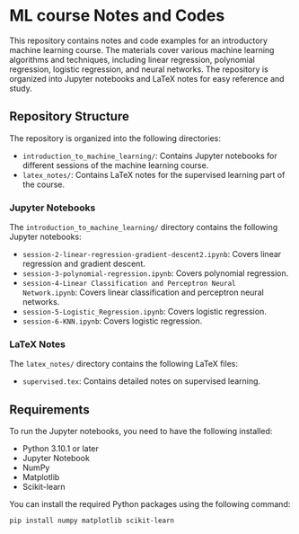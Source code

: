 # ML course Notes and Codes

This repository contains notes and code examples for an introductory machine learning course. The materials cover various machine learning algorithms and techniques, including linear regression, polynomial regression, logistic regression, and neural networks. The repository is organized into Jupyter notebooks and LaTeX notes for easy reference and study.

## Repository Structure

The repository is organized into the following directories:

- `introduction_to_machine_learning/`: Contains Jupyter notebooks for different sessions of the machine learning course.
- `latex_notes/`: Contains LaTeX notes for the supervised learning part of the course.

### Jupyter Notebooks

The `introduction_to_machine_learning/` directory contains the following Jupyter notebooks:

- `session-2-linear-regression-gradient-descent2.ipynb`: Covers linear regression and gradient descent.
- `session-3-polynomial-regression.ipynb`: Covers polynomial regression.
- `session-4-Linear Classification and Perceptron Neural Network.ipynb`: Covers linear classification and perceptron neural networks.
- `session-5-Logistic_Regression.ipynb`: Covers logistic regression.
- `session-6-KNN.ipynb`: Covers logistic regression.

### LaTeX Notes

The `latex_notes/` directory contains the following LaTeX files:

- `supervised.tex`: Contains detailed notes on supervised learning.

## Requirements

To run the Jupyter notebooks, you need to have the following installed:

- Python 3.10.1 or later
- Jupyter Notebook
- NumPy
- Matplotlib
- Scikit-learn

You can install the required Python packages using the following command:

```sh
pip install numpy matplotlib scikit-learn
```